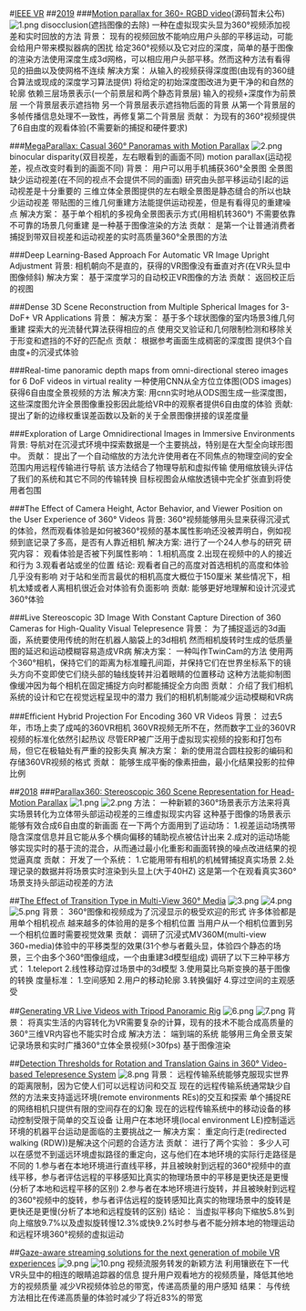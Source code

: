 #[IEEE VR](http://ieeevr.org/2018/program/papers.html?tdsourcetag=s_pcqq_aiomsg#papers1)
##[2019](http://ieeevr.org/2019/program/papers.html)
###[Motion parallax for 360◦ RGBD video](http://webdiis.unizar.es/~aserrano/projects/VR-6dof)(源码暂未公布)
<img src="https://i.loli.net/2019/03/19/5c9049bb12fb8.png" alt="1.png" title="1.png" />
disocclusion(遮挡图像的去除)
一种在虚拟现实头显为360°视频添加视差和实时回放的方法
背景：
现有的视频回放不能响应用户头部的平移运动，可能会给用户带来模拟器病的困扰
给定360°视频以及它对应的深度，简单的基于图像的渲染方法使用深度生成3d网格，可以相应用户头部平移。然而这种方法有看得见的扭曲以及使网格不连续
解决方案：
从输入的视频获得深度图(由现有的360缝合算法或现成的深度学习算法提供)
将给定的初始深度图改进为更干净的和自然的轮廓
依赖三层场景表示(一个前景层和两个静态背景层)
输入的视频+深度作为前景层
一个背景层表示遮挡物
另一个背景层表示遮挡物后面的背景
从第一个背景层的多帧传播信息处理不一致性，再修复第二个背景层
贡献：
为现有的360°视频提供了6自由度的观看体验(不需要新的捕捉和硬件要求)

###[MegaParallax: Casual 360° Panoramas with Motion Parallax](https://ieeexplore.ieee.org/abstract/document/8651483)
<img src="https://i.loli.net/2019/03/19/5c9054295040f.png" alt="2.png" title="2.png" />
binocular disparity(双目视差，左右眼看到的画面不同)
motion parallax(运动视差，视点改变时看到的画面不同)
背景：
用户可以用手机捕获360°全景图
全景图缺少运动视差(在不同的视点不会提供不同的画面)
研究由头部平移运动引起的运动视差是十分重要的
三维立体全景图提供的左右眼全景图是静态缝合的所以也缺少运动视差
带贴图的三维几何重建方法能提供运动视差，但是有看得见的重建噪点
解决方案：
基于单个相机的多视角全景图表示方式(用相机转360°)
不需要依靠不可靠的场景几何重建
是一种基于图像渲染的方法
贡献：
是第一个让普通消费者捕捉到带双目视差和运动视差的实时高质量360°全景图的方法

###Deep Learning-Based Approach For Automatic VR Image Upright Adjustment
背景:
相机朝向不是直的，获得的VR图像没有垂直对齐(在VR头显中图像倾斜)
解决方案：
基于深度学习的自动校正VR图像的方法
贡献：
返回校正后的视图

###Dense 3D Scene Reconstruction from Multiple Spherical Images for 3-DoF+ VR Applications
背景：
解决方案：
基于多个球状图像的室内场景3维几何重建
探索大的光流替代算法获得相应的点
使用交叉验证和几何限制检测和移除关于形变和遮挡的不好的匹配点
贡献：
根据参考画面生成稠密的深度图
提供3个自由度+的沉浸式体验

###Real-time panoramic depth maps from omni-directional stereo images for 6 DoF videos in virtual reality
一种使用CNN从全方位立体图(ODS images)获得6自由度全景视频的方法
解决方案:
用cnn实时地从ODS图生成一些深度图，这些深度图允许全景图像重投影因此能给VR中的观察者提供6自由度的体验
贡献:
提出了新的边缘权重误差函数以及新的关于全景图像拼接的误差度量

###Exploration of Large Omnidirectional Images in Immersive Environments
背景:
导航对在沉浸式环境中探索数据是一个主要挑战，特别是在大型全向球形图中。
贡献：
提出了一个自动缩放的方法允许使用者在不同焦点的物理空间的安全范围内用远程传输进行导航
该方法结合了物理导航和虚拟传输
使用缩放镜头评估了我们的系统和其它不同的传输转换
目标视图会从缩放透镜中完全扩张直到将使用者包围

###The Effect of Camera Height, Actor Behavior, and Viewer Position on the User Experience of 360° Videos
背景:
360°视频能够用头显来获得沉浸式的体验，然而观看体验是如何被360°视频的基本属性影响还没被弄明白，例如视频到底记录了多高，是否有人靠近相机
解决方案:
进行了一个24人参与的研究
研究内容：
观看体验是否被下列属性影响：
1.相机高度
2.出现在视频中的人的接近和行为
3.观看者站或坐的位置
结论:
观看者自己的高度对首选相机的高度和体验几乎没有影响
对于站和坐而言最优的相机高度大概位于150厘米
某些情况下，相机太矮或者人离相机很近会对体验有负面影响
贡献:
能够更好地理解和设计沉浸式360°体验

###Live Stereoscopic 3D Image With Constant Capture Direction of 360 Cameras for High-Quality Visual Telepresence
背景：
为了捕捉遥远的3d画面，系统要使用传统的附在机器人脑袋上的3d相机
然而相机旋转时生成的低质量图的延迟和运动模糊容易造成VR病
解决方案：
一种叫作TwinCam的方法
使用两个360°相机，保持它们的距离为标准瞳孔间距，并保持它们在世界坐标系下的镜头方向不变即使它们绕头部的轴线旋转并沿着眼睛的位置移动
这种方法能抑制图像缓冲因为每个相机在固定捕捉方向时都能捕捉全方向图
贡献：
介绍了我们相机系统的设计和它在视觉远程呈现中的潜力
我们的相机机制能减少运动模糊和VR病

###Efficient Hybrid Projection For Encoding 360 VR Videos
背景：
过去5年，市场上卖了成吨的360VR相机
360VR视频无所不在，然而数字工业的360VR视频的标准化依然引起热议
尽管ERP被广泛用于虚拟现实视频的投影和打包布局，但它在极轴处有严重的投影失真
解决方案：
新的使用混合圆柱投影的编码和存储360VR视频的格式
贡献：
能够生成平衡的像素扭曲，最小化结果投影的拉伸比例

##[2018](http://ieeevr.org/2018/program/papers.html)
###[Parallax360: Stereoscopic 360 Scene Representation for Head-Motion Parallax](https://ieeexplore.ieee.org/abstract/document/8260916)
<img src="https://i.loli.net/2019/03/19/5c90f22cc34b5.png" alt="1.png" title="1.png" />
<img src="https://i.loli.net/2019/03/19/5c90f5888cdfc.png" alt="2.png" title="2.png" />
方法：
一种新颖的360°场景表示方法来将真实场景转化为立体带头部运动视差的三维虚拟现实内容
这种基于图像的场景表示能够有效合成6自由度的新画面
在一下两个方面用到了运动场：
1.视差运动场携带隐含深度信息并且它能从多个横向偏移的辅助视点被估计出来
2.成对的运动场能够实现实时的基于流的混合，从而通过最小化重影和画面转换的噪点改进结果的视觉逼真度
贡献：
开发了一个系统：
1.它能用带有相机的机械臂捕捉真实场景
2.处理记录的数据并将场景实时渲染到头显上(大于40HZ)
这是第一个在观看真实360°场景支持头部运动视差的方法

##[The Effect of Transition Type in Multi-View 360° Media](https://ieeexplore.ieee.org/abstract/document/8260946)
<img src="https://i.loli.net/2019/03/19/5c90fc600a91d.png" alt="3.png" title="3.png" />
<img src="https://i.loli.net/2019/03/19/5c90fc5e647b8.png" alt="4.png" title="4.png" />
<img src="https://i.loli.net/2019/03/19/5c90fc61149a4.png" alt="5.png" title="5.png" />
背景：
360°图像和视频成为了沉浸显示的极受欢迎的形式
许多体验都是用单个相机视点
越来越多的体验用的是多个相机位置
当用户从一个相机位置到另一个相机位置时需要视觉效果
贡献：
调研了沉浸式MV360M(multi-view 360◦media)体验中的平移类型的效果(31个参与者戴头显，体验四个静态的场景，三个由多个360°图像组成，一个由重建3d模型组成)
调研了以下三种平移方式：
1.teleport
2.线性移动穿过场景中的3d模型
3.使用莫比乌斯变换的基于图像的转换
度量标准：
1.空间感知
2.用户的移动轮廓
3.转换偏好
4.穿过空间的主观感受

##[Generating VR Live Videos with Tripod Panoramic Rig](https://ieeexplore.ieee.org/abstract/document/8448283)
<img src="https://i.loli.net/2019/03/19/5c91085051f6a.png" alt="6.png" title="6.png" />
<img src="https://i.loli.net/2019/03/19/5c9108504e811.png" alt="7.png" title="7.png" />
背景：
将真实生活的内容转化为VR需要复杂的计算，现有的技术不能合成高质量的360°三维VR内容也不能实时合成
解决方法：
端到端的系统
能够用三角全景支架记录场景和实时广播360°立体全景视频(>30fps)
基于图像渲染

##[Detection Thresholds for Rotation and Translation Gains in 360° Video-based Telepresence System](https://ieeexplore.ieee.org/abstract/document/8314105)
<img src="https://i.loli.net/2019/03/19/5c910a94b3397.png" alt="8.png" title="8.png" />
背景：
远程传输系统能够克服现实世界的距离限制，因为它使人们可以远程访问和交互
现在的远程传输系统通常缺少自然的方法来支持遥远环境(remote environments REs)的交互和探索
单个捕捉RE的网络相机只提供有限的空间存在的幻象
现在的远程传输系统中的移动设备的移动控制受限于简单的交互设备
让用户在本地环境(local environment LE)控制遥远环境的机器平台运动是面临的主要挑战之一
解决方案：
重定向行走(redirected walking (RDW))是解决这个问题的合适方法
贡献：
进行了两个实验：
多少人可以在感觉不到遥远环境虚拟路径的重定向，这与他们在本地环境的实际行走路径是不同的
1.参与者在本地环境进行直线平移，并且被映射到远程的360°视频中的直线平移，参与者评估远程的平移感知比真实的物理场景中的平移是更快还是更慢(分析了本地和远程平移的区别)
2.参与者在本地环境进行旋转，并且被映射到远程的360°视频中的旋转，参与者评估远程的旋转感知比真实的物理场景中的旋转是更快还是更慢(分析了本地和远程旋转的区别)
结论：
当虚拟平移向下缩放5.8%到向上缩放9.7%以及虚拟旋转慢12.3%或快9.2%时参与者不能分辨本地的物理运动和远程环境360°视频的虚拟运动

##[Gaze-aware streaming solutions for the next generation of mobile VR experiences](https://ieeexplore.ieee.org/abstract/document/8269373)
<img src="https://i.loli.net/2019/03/20/5c9191bdec992.png" alt="9.png" title="9.png" />
<img src="https://i.loli.net/2019/03/20/5c9191be1965d.png" alt="10.png" title="10.png" />
视频流服务转发的新颖方法
利用镶嵌在下一代VR头显中的相连的眼睛追踪器的信息
提升用户观看地方的视频质量，降低其他地方的视频质量
减少VR视频体验总的带宽，传递高质量的用户感知
结果：
与传统方法相比在传递高质量的体验时减少了将近83%的带宽